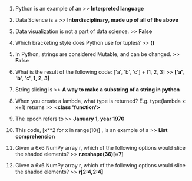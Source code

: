1) Python is an example of an >>
**Interpreted language**

2) Data Science is a >>
**Interdisciplinary, made up of all of the above**

3) Data visualization is not a part of data science. >>
**False**

4) Which bracketing style does Python use for tuples? >>
**()**

5) In Python, strings are considered Mutable, and can be changed. >>
**False**

6) What is the result of the following code: ['a', 'b', 'c'] + [1, 2, 3] >>
**['a', 'b', 'c', 1, 2, 3]**

7) String slicing is >>
**A way to make a substring of a string in python**

8) When you create a lambda, what type is returned? E.g. type(lambda x: x+1) returns >>
**<class 'function'>**

9) The epoch refers to >>
**January 1, year 1970**

10) This code, [x**2 for x in range(10)] , is an example of a >>
**List comprehension**

11) Given a 6x6 NumPy array r, which of the following options would slice the shaded elements? >>
**r.reshape(36)[::7]**

12) Given a 6x6 NumPy array r, which of the following options would slice the shaded elements? >>
**r[2:4,2:4]**
